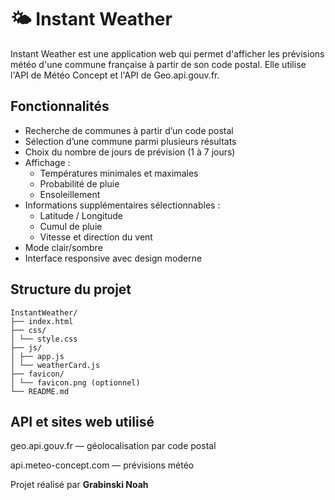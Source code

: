 # 🌤️ Instant Weather

Instant Weather est une application web qui permet d'afficher les prévisions météo d'une commune française à partir de son code postal. Elle utilise l'API de Météo Concept et l'API de Geo.api.gouv.fr.

## Fonctionnalités

- Recherche de communes à partir d’un code postal
- Sélection d’une commune parmi plusieurs résultats
- Choix du nombre de jours de prévision (1 à 7 jours)
- Affichage :
  - Températures minimales et maximales
  - Probabilité de pluie
  - Ensoleillement
- Informations supplémentaires sélectionnables :
  - Latitude / Longitude
  - Cumul de pluie
  - Vitesse et direction du vent
- Mode clair/sombre
- Interface responsive avec design moderne

## Structure du projet
````
InstantWeather/
├── index.html
├── css/
│ └── style.css
├── js/
│ ├── app.js
│ └── weatherCard.js
├── favicon/
│ └── favicon.png (optionnel)
└── README.md
````


## API et sites web utilisé


geo.api.gouv.fr — géolocalisation par code postal

api.meteo-concept.com — prévisions météo

Projet réalisé par **Grabinski Noah**